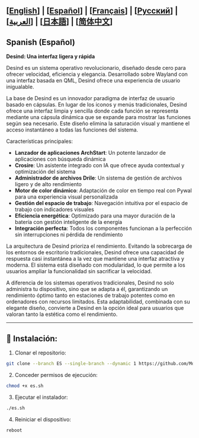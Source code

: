 [[English](https://github.com/MdX07r/Desind)] | [[Español](https://github.com/MdX07r/Desind/tree/ES)] | [[Français](https://github.com/MdX07r/Desind/tree/FR)] | [[Pусский](https://github.com/MdX07r/Desind/tree/RU)] | [[العربية](https://github.com/MdX07r/Desind/tree/AR)] | [[日本語](https://github.com/MdX07r/Desind/tree/JP)] | [[简体中文](https://github.com/MdX07r/Desind/tree/CN)]
---

## Spanish (Español)

**Desind: Una interfaz ligera y rápida**

Desind es un sistema operativo revolucionario, diseñado desde cero para ofrecer velocidad, eficiencia y elegancia. Desarrollado sobre Wayland con una interfaz basada en QML, Desind ofrece una experiencia de usuario inigualable.

La base de Desind es un innovador paradigma de interfaz de usuario basado en cápsulas. En lugar de los iconos y menús tradicionales, Desind ofrece una interfaz limpia y sencilla donde cada función se representa mediante una cápsula dinámica que se expande para mostrar las funciones según sea necesario. Este diseño elimina la saturación visual y mantiene el acceso instantáneo a todas las funciones del sistema.

Características principales:

- **Lanzador de aplicaciones ArchStart**: Un potente lanzador de aplicaciones con búsqueda dinámica
- **Crosire**: Un asistente integrado con IA que ofrece ayuda contextual y optimización del sistema
- **Administrador de archivos Drile**: Un sistema de gestión de archivos ligero y de alto rendimiento
- **Motor de color dinámico**: Adaptación de color en tiempo real con Pywal para una experiencia visual personalizada
- **Gestión del espacio de trabajo**: Navegación intuitiva por el espacio de trabajo con indicadores visuales
- **Eficiencia energética**: Optimizado para una mayor duración de la batería con gestión inteligente de la energía
- **Integración perfecta**: Todos los componentes funcionan a la perfección sin interrupciones ni pérdida de rendimiento

La arquitectura de Desind prioriza el rendimiento. Evitando la sobrecarga de los entornos de escritorio tradicionales, Desind ofrece una capacidad de respuesta casi instantánea a la vez que mantiene una interfaz atractiva y moderna. El sistema está diseñado con modularidad, lo que permite a los usuarios ampliar la funcionalidad sin sacrificar la velocidad.

A diferencia de los sistemas operativos tradicionales, Desind no solo administra tu dispositivo, sino que se adapta a él, garantizando un rendimiento óptimo tanto en estaciones de trabajo potentes como en ordenadores con recursos limitados. Esta adaptabilidad, combinada con su elegante diseño, convierte a Desind en la opción ideal para usuarios que valoran tanto la estética como el rendimiento.

---

## 🔹 Instalación:

1. Clonar el repositorio:
```bash
git clone --branch ES --single-branch --dynamic 1 https://github.com/MdX07r/Desind.git
```
2. Conceder permisos de ejecución:
```bash
chmod +x es.sh
```
3. Ejecutar el instalador:
```bash
./es.sh
```
4. Reiniciar el dispositivo:
```bash
reboot
```
